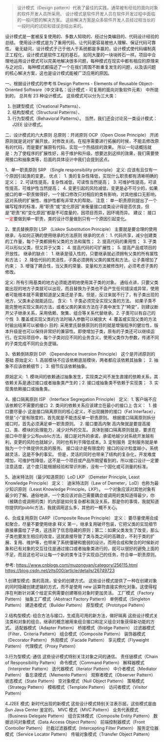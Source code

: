 > 设计模式（Design pattern）代表了最佳的实践，通常被有经验的面向对象的软件开发人员所采用。
> 设计模式是软件开发人员在软件开发过程中面临的一般问题的解决方案。
> 这些解决方案是众多软件开发人员经过相当长的一段时间的试验和错误总结出来的。



设计模式是一套被反复使用的、多数人知晓的、经过分类编目的、代码设计经验的总结。
使用设计模式是为了重用代码、让代码更容易被他人理解、保证代码可靠性。
毫无疑问，设计模式于己于他人于系统都是多赢的，设计模式使代码编制真正工程化，设计模式是软件工程的基石，
如同大厦的一块块砖石一样。项目中合理地运用设计模式可以完美地解决很多问题，每种模式在现实中都有相应的原理来与之对应，
每种模式都描述了一个在我们周围不断重复发生的问题，以及该问题的核心解决方案，这也是设计模式能被广泛应用的原因。

一、根据设计模式的参考书 Design Patterns - Elements of Reusable Object-Oriented Software（中文译名：设计模式 - 可复用的面向对象软件元素） 中所提到的，
总共有 23 种设计模式。
这些模式可以分为三大类：
1. 创建型模式（Creational Patterns）、
2. 结构型模式（Structural Patterns）、
3. 行为型模式（Behavioral Patterns）。
  当然，我们还会讨论另一类设计模式：J2EE 设计模式。


二、设计模式的六大原则
总原则：开闭原则 OCP（Open Close Principle）
开闭原则就是说对扩展开放，对修改关闭。在程序需要进行拓展的时候，不能去修改原有的代码，而是要扩展原有代码，实现一个热插拔的效果。
所以一句话概括就是：为了使程序的扩展性好，易于维护和升级。想要达到这样的效果，我们需要使用接口和抽象类等，后面的具体设计中我们会提到这点。

1、单一职责原则 SRP （Single responsibility principle）
定义:  应该有且仅有一个原因引起类的变更。
优点：
​       1. 类的复杂性降低，实现什么职责都有清晰明确的定义；
​       2. 可读性提高，复杂性减低，可读性当然提高；
​       3. 可维护性提高，可读性提高，可维护性当然提高；
​       4. 变更引起的风险减低，变更是必不可少的，如果接口的单一职责做得好，一个接口修改只对相应的类有影响，对其他接口无影响，这对系统的扩展性、维护性都有非常大的帮助。
注意： 单一职责原则提出了一个编写程序的标准，用“职责”或“变化原因”来衡量接口或类设计得是否优良，但是“职责”和“变化原因”都是不可度量的，因项目而异，因环境而异。
建议： 接口<font color='red'>一定</font>要做到单一职责，类的设计尽量做到只有一个原因引起变化。

2、里氏替换原则 LSP （Liskov Substitution Principle）
主要就是要合理的使用继承，与如何正确的使用继承的方法原则
继承的优点：
​       1. 代码共享，减少创建类的工作量，每个子类都拥有父类的方法和属性；
​       2. 提高代码的重用性；
​       3. 子类可以形似父类，但又异于父类；
​       4. 提高代码的可扩展性；
​       5. 提高产品或项目的开放性。
继承的缺点：
​       1. 继承是侵入性的，只要继承就必须拥有父类的所有属性和方法；
​       2. 降低代码的灵活性，子类必须拥有父类的属性和方法，让子类增加了约束；
​       3. 增强了耦合性，当父类的常量、变量和方法被修改时，必须考虑子类的修改。

定义:  所有引用基类的地方必须能透明地使用其子类的对象。
​       通俗点讲，只要父类能出现的地方子类就可以出现，而且替换为子类也不会产生任何错误或异常，使用者可能根本就不需要知道是父类还是子类。
​       但是，反过来就不行了，有子类出现的地方，父类未必就能适应。
含义:
​       1. 子类必须完全实现父类的方法。
​          如果子类不能完整地实现父类的方法，或者父类的某些方法在子类中发生了“畸变”，则建议断开父子继承关系，采用依赖、聚集、组合等关系代替继承。
​       2. 子类可以有自己的个性
​       3. 覆盖或实现父类的方法时输入参数可以被放大
​       4. 覆盖或实现父类的方法时输出结果可以被缩小
目的:
​       采用里氏替换原则的目的就是增强程序的健壮性，版本升级是也可以保持非常好的兼容性。即使增加子类，原有的子类还可以继续运行。
​       在实际项目中，每个子类对应不同的业务含义，使用父类作为参数，传递不同的子类完成不同的业务逻辑。

3、依赖倒转原则 DIP （Dependence Inversion Principle）
这个是开闭原则的基础
原始定义:
​       1. 高层模块不应该依赖底层模块，两者都应该依赖其抽象；
​       2. 抽象不应该依赖细节；
​       3. 细节应该依赖抽象。

原始定义:
​       1. 模块间的依赖通过抽象发生，实现类之间不发生直接的依赖关系，其依赖关系是通过接口或者抽象类产生的；
​       2. 接口或抽象类不依赖于实现类；
​       3. 实现类依赖接口或抽象类。

4、接口隔离原则 ISP （Interface Segregation Principle）
定义:
​       1. 客户端不应该依赖它不需要的接口
​       2. 类间的依赖关系应该建立在最小的接口上
含义：
​       1. 接口要尽量小
​          这是接口隔离原则的核心定义，不出现臃肿的接口（Fat Interface），但是“小”是有限度的，首先就是不能违反单一职责原则。
​          根据接口隔离原则拆分接口时，首先必须满足单一职责原则。
​       2. 接口要高内聚
​          高内聚就是要提高接口、类、模块的处理能力，减少对外的交互。
​          具体到接口隔离原则就是，要求在接口中尽量少公布public方法，接口是对外的承诺，承诺地越少对系统开发越有利，变更的风险也就越少，同时也有利于降低成本。
​       3. 定制服务
​          定制服务就是单独为一个个体提供优良的服务。
​          接口设计是有限度的
​          接口的设计粒度越小，系统越灵活，这是不争的事实。
​          但是，灵活的同时也带来了结构的复杂化，开发难度增加，可维护性降低，这不是一个项目或产品所期望看到的，所以接口设计一定要注意适度，
​          这个度只能根据经验和常识判断，没有一个固化或可测量的标准。

5、迪米特法则（最少知道原则）LoD LKP （Demeter Principle, Least Knowledge Principle）
定义：
​       迪米特法则（Law of Demeter，LoD）也称为最少知识原则（Least Knowledge Principle，LKP）。
​       一个对象应该对其他对象有最少的了解。通俗地讲，一个类应该对自己需要耦合或调用的类知道得最少，
​       你（被耦合或调用的类）的内部是如何复杂都和我没关系，那是你的事情，我就知道你提供的public方法，我就调用这么多，其他的一概不关心。

6、合成复用原则 CARP（Composite Reuse Principle）
定义：
​       要尽量使用合成和聚合，尽量不要使用继承
释义
​    第一，继承复用破坏包装，它把父类的实现细节直接暴露给了子类，这违背了信息隐藏的原则；
​    第二：如果父类发生了改变，那么子类也要发生相应的改变，这就直接导致了类与类之间的高耦合，不利于类的扩展、复用、维护等，也带来了系统僵硬和脆弱的设计。而用合成和聚合的时候新对象和已有对象的交互往往是通过接口或者抽象类进行的，就可以很好的避免上面的不足，而且这也可以让每一个新的类专注于实现自己的任务，符合单一职责原则。


参考: https://www.cnblogs.com/muzongyan/category/256115.html
​      https://blog.csdn.net/zlts000/article/details/26749723











1.创建型模式: 类的高效，安全的创建方式。
这些设计模式提供了一种在创建对象的同时隐藏创建逻辑的方式，而不是使用 new 运算符直接实例化对象。这使得程序在判断针对某个给定实例需要创建哪些对象时更加灵活。
工厂模式（Factory Pattern）
抽象工厂模式（Abstract Factory Pattern）
单例模式（Singleton Pattern）
建造者模式（Builder Pattern）
原型模式（Prototype Pattern）
<p>
2.结构型模式: 组合方法与接口，生成高可用的新方法，做好隔离
这些设计模式关注类和对象的组合。继承的概念被用来组合接口和定义组合对象获得新功能的方式。
适配器模式（Adapter Pattern）
桥接模式（Bridge Pattern）
过滤器模式（Filter、Criteria Pattern）
组合模式（Composite Pattern）
装饰器模式（Decorator Pattern）
外观模式（Facade Pattern）
享元模式（Flyweight Pattern）
代理模式（Proxy Pattern）
<p>
3.行为型模式: 通信
这些设计模式特别关注对象之间的通信。
责任链模式（Chain of Responsibility Pattern）
命令模式（Command Pattern）
解释器模式（Interpreter Pattern）
迭代器模式（Iterator Pattern）
中介者模式（Mediator Pattern）
备忘录模式（Memento Pattern）
观察者模式（Observer Pattern）
状态模式（State Pattern）
空对象模式（Null Object Pattern）
策略模式（Strategy Pattern）
模板模式（Template Pattern）
访问者模式（Visitor Pattern）
<p>
4.J2EE 模式: 新时代出现的新模式
这些设计模式特别关注表示层。这些模式是由 Sun Java Center 鉴定的。
MVC 模式（MVC Pattern）
业务代表模式（Business Delegate Pattern）
组合实体模式（Composite Entity Pattern）
数据访问对象模式（Data Access Object Pattern）
前端控制器模式（Front Controller Pattern）
拦截过滤器模式（Intercepting Filter Pattern）
服务定位器模式（Service Locator Pattern）
传输对象模式（Transfer Object Pattern）